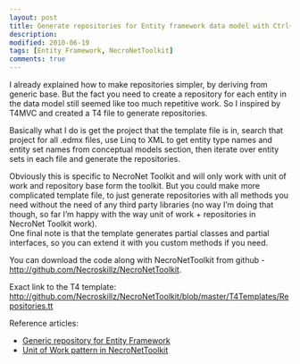 ```yaml
---
layout: post
title: Generate repositories for Entity framework data model with Ctrl+S
description:
modified: 2010-06-19
tags: [Entity Framework, NecroNetToolkit]
comments: true
---
```

I already explained how to make repositories simpler, by deriving from
generic base. But the fact you need to create a repository for each
entity in the data model still seemed like too much repetitive work. So
I inspired by T4MVC and created a T4 file to generate repositories.

Basically what I do is get the project that the template file is in,
search that project for all .edmx files, use Linq to XML to get entity
type names and entity set names from conceptual models section, then
iterate over entity sets in each file and generate the repositories.

Obviously this is specific to NecroNet Toolkit and will only work with
unit of work and repository base form the toolkit. But you could make
more complicated template file, to just generate repositories with all
methods you need without the need of any third party libraries (no way
I’m doing that though, so far I’m happy with the way unit of work +
repositories in NecroNet Toolkit work).\
One final note is that the template generates partial classes and
partial interfaces, so you can extend it with you custom methods if you
need.

You can download the code along with NecroNetToolkit from github -
<http://github.com/Necroskillz/NecroNetToolkit>.

Exact link to the T4 template:
<http://github.com/Necroskillz/NecroNetToolkit/blob/master/T4Templates/Repositories.tt>

Reference articles:
-   [Generic repository for Entity
    Framework](http://www.necronet.org/archive/2010/04/10/generic-repository-for-entity-framework.aspx)
-   [Unit of Work pattern in
    NecroNetToolkit](http://www.necronet.org/archive/2010/06/19/unit-of-work-pattern-in-necronettoolkit.aspx)
